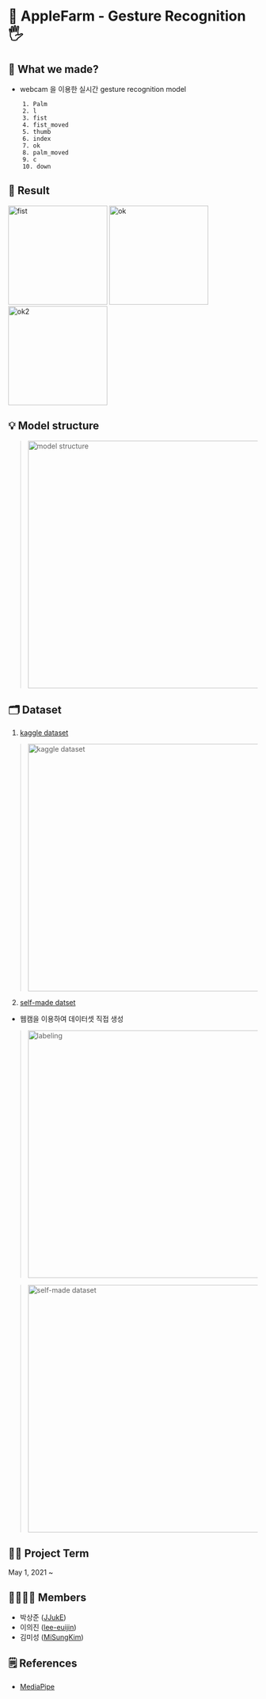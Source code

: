 # 🍎 AppleFarm - Gesture Recognition🖐


## 🙂 What we made?
- webcam 을 이용한 실시간 gesture recognition model

```  
    1. Palm
    2. l
    3. fist
    4. fist_moved
    5. thumb
    6. index
    7. ok
    8. palm_moved
    9. c
    10. down
```

## 📌 Result
<div>
<img width="200" alt="fist" src="https://github.com/SuwonPabby/AppleFarm/assets/60493070/9736895b-1909-4e04-be1c-df2671c334d4">

<img width="200" alt="ok" src="https://github.com/SuwonPabby/AppleFarm/assets/60493070/de549f4e-4c16-4fd6-ae03-d4baaca14e8b">

<img width="200" alt="ok2" src="https://github.com/SuwonPabby/AppleFarm/assets/60493070/cef2343e-dac9-46f0-a799-d9de191451b2">
</div>


## 💡 Model structure

><img src ="https://github.com/SuwonPabby/AppleFarm/assets/60493070/6ac40db0-19b7-453c-8f1c-f8ae5f2f70e8" alt="model structure" width = "500">


## 🗂 Dataset 
1) [kaggle dataset](https://www.kaggle.com/gti-upm/leapgestrecog)
><img width="500" alt="kaggle dataset" src="https://github.com/SuwonPabby/AppleFarm/assets/60493070/d76a03dd-1ac2-41a2-b308-0730ee1c515a">


2) [self-made datset](https://drive.google.com/drive/folders/1huFQPJpnWNiSG6-nFpr5APYGwNgmvfP4?usp=sharing)
- 웹캠을 이용하여 데이터셋 직접 생성
><img src = "https://github.com/SuwonPabby/AppleFarm/assets/60493070/ff956e53-9658-4cb0-b66f-cc13f29bfb1e" alt="labeling" width ="500">

><img width="500" alt="self-made dataset" src="https://github.com/SuwonPabby/AppleFarm/assets/60493070/a2f68f00-aedd-41da-8e6b-3732afe7855c">



## 🧑‍💻 Project Term
May 1, 2021 ~ 


## 👨‍👩‍👧‍👧 Members
* 박상준 ([JJukE](https://github.com/JJukE))
* 이의진 ([lee-euijin](https://github.com/lee-euijin))
* 김미성 ([MiSungKim](https://github.com/MiSungKim/))


## 🗒 References
- [MediaPipe](https://google.github.io/mediapipe/getting_started/python)


